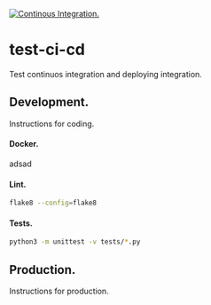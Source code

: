 [![Continous Integration.](https://github.com/ejdecena/test-ci-cd/actions/workflows/continuos_integration.yml/badge.svg?branch=master&event=push)](https://github.com/ejdecena/test-ci-cd/actions/workflows/continuos_integration.yml)
# test-ci-cd
Test continuos integration and deploying integration.

## Development.
Instructions for coding.

#### Docker.
adsad

#### Lint.
```bash
flake8 --config=flake8
```

#### Tests.
```bash
python3 -m unittest -v tests/*.py
```

## Production.
Instructions for production.